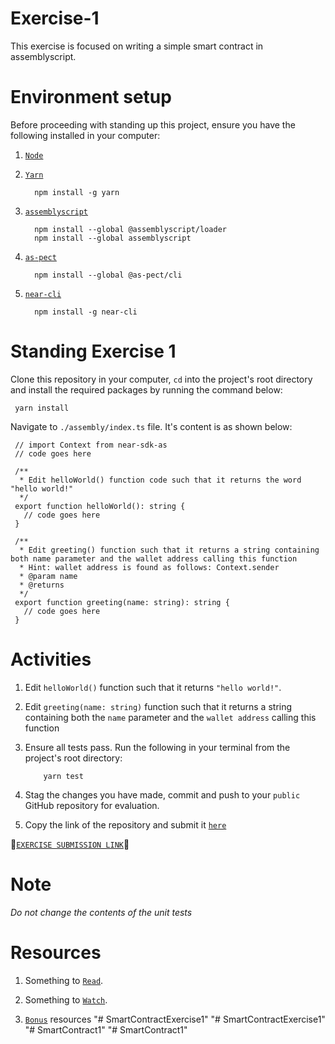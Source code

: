 # Exercise-1

This exercise is focused on writing a simple smart contract in assemblyscript.

# Environment setup

Before proceeding with standing up this project, ensure you have the following installed in your computer:

1.  [`Node`](https://nodejs.org/en/download/)
2.  [`Yarn`](https://classic.yarnpkg.com/lang/en/docs/install/#debian-stable)

          npm install -g yarn

3.  [`assemblyscript`](https://www.assemblyscript.org/quick-start.html)

          npm install --global @assemblyscript/loader
          npm install --global assemblyscript

4.  [`as-pect`](https://dev.to/jtenner/testing-with-assemblyscript-and-the-usefulness-of-value-3egn)

          npm install --global @as-pect/cli

5.  [`near-cli`](https://docs.near.org/docs/tools/near-cli)

          npm install -g near-cli

# Standing Exercise 1

Clone this repository in your computer, `cd` into the project's root directory and install the required packages by running the command below:

     yarn install

Navigate to `./assembly/index.ts` file. It's content is as shown below:

     // import Context from near-sdk-as
     // code goes here

     /**
      * Edit helloWorld() function code such that it returns the word "hello world!"
      */
     export function helloWorld(): string {
       // code goes here
     }

     /**
      * Edit greeting() function such that it returns a string containing both name parameter and the wallet address calling this function
      * Hint: wallet address is found as follows: Context.sender
      * @param name
      * @returns
      */
     export function greeting(name: string): string {
       // code goes here
     }

# Activities

1.  Edit `helloWorld()` function such that it returns `"hello world!"`.
2.  Edit `greeting(name: string)` function such that it returns a string containing both the `name` parameter and the `wallet address` calling this function
3.  Ensure all tests pass. Run the following in your terminal from the project's root directory:

            yarn test

4.  Stag the changes you have made, commit and push to your `public` GitHub repository for evaluation.
5.  Copy the link of the repository and submit it [`here`](https://forms.gle/5gS3VvrtsoqCRaov9)

📌[`EXERCISE SUBMISSION LINK`](https://forms.gle/5gS3VvrtsoqCRaov9)📌

# Note

_Do not change the contents of the unit tests_

# Resources

1. Something to [`Read`](https://drive.google.com/drive/folders/178Ncntpd5jO_YYHUPrOqZt5eOoxYo6oQ?usp=sharing).

2. Something to [`Watch`](https://youtube.com/playlist?list=PLF4mfyMzLVGvL-DetJKwQhkbzSp-YIqCs).

3. [`Bonus`](https://hackmd.io/@nearly-learning/ncd) resources
"# SmartContractExercise1" 
"# SmartContractExercise1" 
"# SmartContract1" 
"# SmartContract1" 
